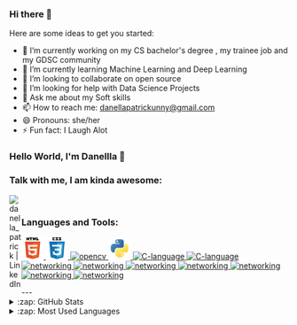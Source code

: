 ### Hi there 👋

<!--
**danellapatrick/danellapatrick** is a ✨ _special_ ✨ repository because its `README.md` (this file) appears on your GitHub profile.
-->
Here are some ideas to get you started:

- 🔭 I’m currently working on  my CS bachelor's degree , my trainee job and my GDSC community 
- 🌱 I’m currently learning Machine Learning and Deep Learning 
- 👯 I’m looking to collaborate on open source 
- 🤔 I’m looking for help with Data Science Projects
- 💬 Ask me about my Soft skills
- 📫 How to reach me: danellapatrickunny@gmail.com
- 😄 Pronouns: she/her
- ⚡ Fun fact: I Laugh Alot
### Hello World, I'm Danellla    👋



### Talk with me, I am kinda awesome:
[<img align="left" alt="danella_patrick | LinkedIn" width="22px" src="https://cdn.jsdelivr.net/npm/simple-icons@v3/icons/linkedin.svg" />][linkedin]

<br />

### Languages and Tools:

<p align="left"> 

<a href="https://www.w3.org/html/" target="_blank"> <img src="https://raw.githubusercontent.com/devicons/devicon/master/icons/html5/html5-original-wordmark.svg" alt="html5" width="40" height="40"/> </a> 
<a href="https://www.w3schools.com/css/" target="_blank"> <img src="https://raw.githubusercontent.com/devicons/devicon/master/icons/css3/css3-original-wordmark.svg" alt="css3" width="40" height="40"/> </a> 
<a href="https://opencv.org/" target="_blank"> <img src="https://www.vectorlogo.zone/logos/opencv/opencv-icon.svg" alt="opencv" width="40" height="40"/> </a> 
<a href="https://www.python.org" target="_blank"> <img src="https://raw.githubusercontent.com/devicons/devicon/master/icons/python/python-original.svg" alt="python" width="40" height="40"/> </a> 
<a href="https://en.wikipedia.org/wiki/C_(programming_language)" target="_blank"> <img src="https://img.icons8.com/color/48/000000/c-programming.png" alt="C-language" width="40" height="40"/> </a>
<a href="https://en.wikipedia.org/wiki/C_Sharp_(programming_language)" target="_blank"> <img src="https://img.icons8.com/color/48/000000/c-sharp-logo.png" alt="C-language" width="40" height="40"/> </a>
<a href=" https://www.cisco.com/c/en/us/about/brand-center/logo-usage-guidelines/certification-logo.html" target="_blank"> <img src="https://img.icons8.com/ios/50/000000/dns.png" alt="networking" width="40" height="40"/> </a>
<a href="#" target="_blank"> <img src="https://th.bing.com/th/id/R.9cebd2558272d245faab7b1c457a5800?rik=MJrYg2GOH1U%2bRg&pid=ImgRaw&r=0" alt="networking" width="40" height="40"/> </a>
<a href="#" target="_blank"> <img src="https://cdn-icons-png.flaticon.com/512/5968/5968332.png" alt="networking" width="40" height="40"/> </a>
<a href="#" target="_blank"> <img src="https://img.favpng.com/17/22/15/tensorflow-deep-learning-keras-machine-learning-caffe-png-favpng-pkBx67Nfd3cGxFTuUuF1K6wJm.jpg" alt="networking" width="40" height="40"/> </a>
<a href="#" target="_blank"> <img src="https://productscrack.com/wp-content/uploads/2021/02/PyCharm-Crack-768x768.png" alt="networking" width="40" height="40"/> </a>
<a href="#" target="_blank"> <img src="https://th.bing.com/th/id/R.542da521dfa1e841c2e8b3598f3408db?rik=iMTC4R%2bsq2M%2bpA&pid=ImgRaw&r=0" alt="networking" width="40" height="40"/> </a>
<a href="#" target="_blank"> <img src="https://cdn.freebiesupply.com/logos/large/2x/elastic-kibana-logo-png-transparent.png" alt="networking" width="40" height="40"/> </a>
  
</p>
---

<details>
  <summary>:zap: GitHub Stats</summary>

  <img align="left" alt="Danella's GitHub Stats" src="https://github-readme-stats.vercel.app/api?username=danellapatrick&show_icons=true&hide_border=true" />

</details>

<details>
  <summary>:zap: Most Used Languages</summary>

<img align="left" alt="Danella's GitHub Top Languages" src="https://github-readme-stats.vercel.app/api/top-langs/?username=danellapatrick" />

</details>

[linkedin]: https://www.linkedin.com/in/danella-patrick/
[portfolio]: https://arsentieva.github.io/profile/
